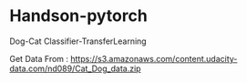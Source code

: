 # Handson-pytorch
Dog-Cat Classifier-TransferLearning 

Get Data From : https://s3.amazonaws.com/content.udacity-data.com/nd089/Cat_Dog_data.zip
